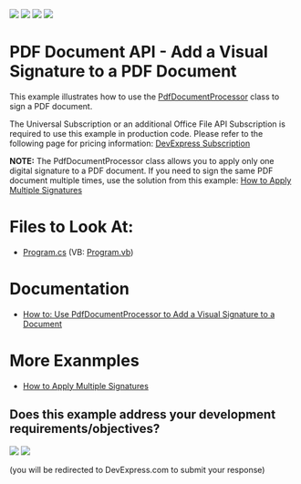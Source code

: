 <!-- default badges list -->
![](https://img.shields.io/endpoint?url=https://codecentral.devexpress.com/api/v1/VersionRange/128595251/18.2.2%2B)
[![](https://img.shields.io/badge/Open_in_DevExpress_Support_Center-FF7200?style=flat-square&logo=DevExpress&logoColor=white)](https://supportcenter.devexpress.com/ticket/details/T243905)
[![](https://img.shields.io/badge/📖_How_to_use_DevExpress_Examples-e9f6fc?style=flat-square)](https://docs.devexpress.com/GeneralInformation/403183)
[![](https://img.shields.io/badge/💬_Leave_Feedback-feecdd?style=flat-square)](#does-this-example-address-your-development-requirementsobjectives)
<!-- default badges end -->

# PDF Document API - Add a Visual Signature to a PDF Document

This example illustrates how to use the [PdfDocumentProcessor](https://docs.devexpress.com/OfficeFileAPI/DevExpress.Pdf.PdfDocumentProcessor) class to sign a PDF document.

The Universal Subscription or an additional Office File API Subscription is required to use this example in production code. Please refer to the following page for pricing information: [DevExpress Subscription](https://www.devexpress.com/Subscriptions/)

**NOTE:** The PdfDocumentProcessor class allows you to apply only one digital signature to a PDF document. If you need to sign the same PDF document multiple times, use the solution from this example: [How to Apply Multiple Signatures](https://github.com/DevExpress-Examples/pdf-document-api-multiple-signatures)

# Files to Look At:

- [Program.cs](./CS/PDFSignature/Program.cs) (VB: [Program.vb](./VB/PDFSignature/Program.vb))

# Documentation

- [How to: Use PdfDocumentProcessor to Add a Visual Signature to a Document](https://docs.devexpress.com/OfficeFileAPI/114053/pdf-document-api/examples/document-protection/how-to-add-a-visual-signature-into-a-pdf-document)

# More Exanmples

- [How to Apply Multiple Signatures](https://github.com/DevExpress-Examples/pdf-document-api-multiple-signatures)
<!-- feedback -->
## Does this example address your development requirements/objectives?

[<img src="https://www.devexpress.com/support/examples/i/yes-button.svg"/>](https://www.devexpress.com/support/examples/survey.xml?utm_source=github&utm_campaign=pdf-document-api-add-visual-signature-to-pdf-document&~~~was_helpful=yes) [<img src="https://www.devexpress.com/support/examples/i/no-button.svg"/>](https://www.devexpress.com/support/examples/survey.xml?utm_source=github&utm_campaign=pdf-document-api-add-visual-signature-to-pdf-document&~~~was_helpful=no)

(you will be redirected to DevExpress.com to submit your response)
<!-- feedback end -->
